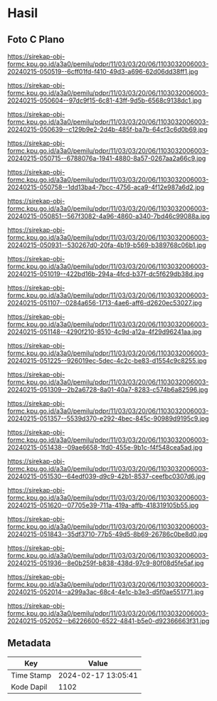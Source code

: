 # Hasil

## Foto C Plano

https://sirekap-obj-formc.kpu.go.id/a3a0/pemilu/pdpr/11/03/03/20/06/1103032006003-20240215-050519--6cff01fd-f410-49d3-a696-62d06dd38ff1.jpg

https://sirekap-obj-formc.kpu.go.id/a3a0/pemilu/pdpr/11/03/03/20/06/1103032006003-20240215-050604--97dc9f15-6c81-43ff-9d5b-6568c9138dc1.jpg

https://sirekap-obj-formc.kpu.go.id/a3a0/pemilu/pdpr/11/03/03/20/06/1103032006003-20240215-050639--c129b9e2-2d4b-485f-ba7b-64cf3c6d0b69.jpg

https://sirekap-obj-formc.kpu.go.id/a3a0/pemilu/pdpr/11/03/03/20/06/1103032006003-20240215-050715--6788076a-1941-4880-8a57-0267aa2a66c9.jpg

https://sirekap-obj-formc.kpu.go.id/a3a0/pemilu/pdpr/11/03/03/20/06/1103032006003-20240215-050758--1dd13ba4-7bcc-4756-aca9-4f12e987a6d2.jpg

https://sirekap-obj-formc.kpu.go.id/a3a0/pemilu/pdpr/11/03/03/20/06/1103032006003-20240215-050851--567f3082-4a96-4860-a340-7bd46c99088a.jpg

https://sirekap-obj-formc.kpu.go.id/a3a0/pemilu/pdpr/11/03/03/20/06/1103032006003-20240215-050931--530267d0-20fa-4b19-b569-b389768c06b1.jpg

https://sirekap-obj-formc.kpu.go.id/a3a0/pemilu/pdpr/11/03/03/20/06/1103032006003-20240215-051019--422bd16b-294a-4fcd-b37f-dc5f629db38d.jpg

https://sirekap-obj-formc.kpu.go.id/a3a0/pemilu/pdpr/11/03/03/20/06/1103032006003-20240215-051107--0284a656-1713-4ae6-aff6-d2620ec53027.jpg

https://sirekap-obj-formc.kpu.go.id/a3a0/pemilu/pdpr/11/03/03/20/06/1103032006003-20240215-051148--4290f210-8510-4c9d-a12a-4f29d96241aa.jpg

https://sirekap-obj-formc.kpu.go.id/a3a0/pemilu/pdpr/11/03/03/20/06/1103032006003-20240215-051225--926019ec-5dec-4c2c-be83-d1554c9c8255.jpg

https://sirekap-obj-formc.kpu.go.id/a3a0/pemilu/pdpr/11/03/03/20/06/1103032006003-20240215-051309--2b2a6728-8a01-40a7-8283-c574b6a82596.jpg

https://sirekap-obj-formc.kpu.go.id/a3a0/pemilu/pdpr/11/03/03/20/06/1103032006003-20240215-051357--5539d370-e292-4bec-845c-90989d9195c9.jpg

https://sirekap-obj-formc.kpu.go.id/a3a0/pemilu/pdpr/11/03/03/20/06/1103032006003-20240215-051438--09ae6658-1fd0-455e-9b1c-f4f548cea5ad.jpg

https://sirekap-obj-formc.kpu.go.id/a3a0/pemilu/pdpr/11/03/03/20/06/1103032006003-20240215-051530--64edf039-d9c9-42b1-8537-ceefbc0307d6.jpg

https://sirekap-obj-formc.kpu.go.id/a3a0/pemilu/pdpr/11/03/03/20/06/1103032006003-20240215-051620--07705e39-711a-419a-affb-418319105b55.jpg

https://sirekap-obj-formc.kpu.go.id/a3a0/pemilu/pdpr/11/03/03/20/06/1103032006003-20240215-051843--35df3710-77b5-49d5-8b69-26786c0be8d0.jpg

https://sirekap-obj-formc.kpu.go.id/a3a0/pemilu/pdpr/11/03/03/20/06/1103032006003-20240215-051936--8e0b259f-b838-438d-97c9-80f08d5fe5af.jpg

https://sirekap-obj-formc.kpu.go.id/a3a0/pemilu/pdpr/11/03/03/20/06/1103032006003-20240215-052014--a299a3ac-68c4-4e1c-b3e3-d5f0ae551771.jpg

https://sirekap-obj-formc.kpu.go.id/a3a0/pemilu/pdpr/11/03/03/20/06/1103032006003-20240215-052052--b6226600-6522-4841-b5e0-d92366663f31.jpg


## Metadata

| Key        | Value               |
| ---------- | ------------------- |
| Time Stamp | 2024-02-17 13:05:41 |
| Kode Dapil | 1102                |



